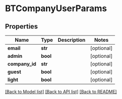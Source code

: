 # BTCompanyUserParams

## Properties
Name | Type | Description | Notes
------------ | ------------- | ------------- | -------------
**email** | **str** |  | [optional] 
**admin** | **bool** |  | [optional] 
**company_id** | **str** |  | [optional] 
**guest** | **bool** |  | [optional] 
**light** | **bool** |  | [optional] 

[[Back to Model list]](../README.md#documentation-for-models) [[Back to API list]](../README.md#documentation-for-api-endpoints) [[Back to README]](../README.md)


